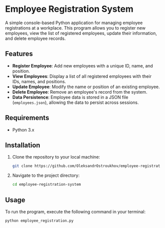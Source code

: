 # Employee Registration System

A simple console-based Python application for managing employee registrations at a workplace. This program allows you to register new employees, view the list of registered employees, update their information, and delete employee records.

## Features

- **Register Employee**: Add new employees with a unique ID, name, and position.
- **View Employees**: Display a list of all registered employees with their IDs, names, and positions.
- **Update Employee**: Modify the name or position of an existing employee.
- **Delete Employee**: Remove an employee's record from the system.
- **Data Persistence**: Employee data is stored in a JSON file (`employees.json`), allowing the data to persist across sessions.

## Requirements

- Python 3.x

## Installation

1. Clone the repository to your local machine:
   ```bash
   git clone https://github.com/OleksandrOstroukhov/employee-registration-system.git

2. Navigate to the project directory:
   ```bash
   cd employee-registration-system

## Usage

To run the program, execute the following command in your terminal:
   ```bash
   python employee_registration.py

